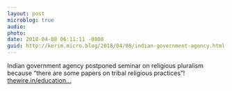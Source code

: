 ```yaml
---
layout: post
microblog: true
audio: 
photo: 
date: 2018-04-08 06:11:11 -0800
guid: http://kerim.micro.blog/2018/04/08/indian-government-agency.html
---
```

Indian government agency postponed seminar on religious pluralism because “there are some papers on tribal religious practices”! [thewire.in/education...](http://thewire.in/education/objecting-to-papers-on-adivasi-religion-government-body-cans-philosophy-meet)
